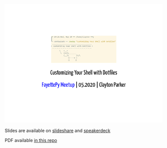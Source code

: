 ![intro slide](first_slide.png)

Slides are available on [slideshare][slides-slideshare] and [speakerdeck][slides-speakerdeck]

PDF available [in this repo][slides-pdf]

[slides-slideshare]: https://www.slideshare.net/claytron/customizing-your-shell-with-dotfiles
[slides-speakerdeck]: https://speakerdeck.com/claytron/customizing-your-shell-with-dotfiles
[slides-pdf]: CustomizingYourShellWithDotfiles.pdf
